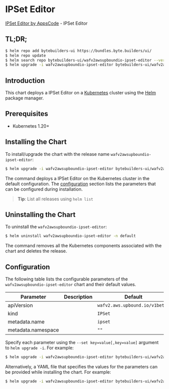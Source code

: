 # IPSet Editor

[IPSet Editor by AppsCode](https://byte.builders) - IPSet Editor

## TL;DR;

```bash
$ helm repo add bytebuilders-ui https://bundles.byte.builders/ui/
$ helm repo update
$ helm search repo bytebuilders-ui/wafv2awsupboundio-ipset-editor --version=v0.4.18
$ helm upgrade -i wafv2awsupboundio-ipset-editor bytebuilders-ui/wafv2awsupboundio-ipset-editor -n default --create-namespace --version=v0.4.18
```

## Introduction

This chart deploys a IPSet Editor on a [Kubernetes](http://kubernetes.io) cluster using the [Helm](https://helm.sh) package manager.

## Prerequisites

- Kubernetes 1.20+

## Installing the Chart

To install/upgrade the chart with the release name `wafv2awsupboundio-ipset-editor`:

```bash
$ helm upgrade -i wafv2awsupboundio-ipset-editor bytebuilders-ui/wafv2awsupboundio-ipset-editor -n default --create-namespace --version=v0.4.18
```

The command deploys a IPSet Editor on the Kubernetes cluster in the default configuration. The [configuration](#configuration) section lists the parameters that can be configured during installation.

> **Tip**: List all releases using `helm list`

## Uninstalling the Chart

To uninstall the `wafv2awsupboundio-ipset-editor`:

```bash
$ helm uninstall wafv2awsupboundio-ipset-editor -n default
```

The command removes all the Kubernetes components associated with the chart and deletes the release.

## Configuration

The following table lists the configurable parameters of the `wafv2awsupboundio-ipset-editor` chart and their default values.

|     Parameter      | Description |                  Default                  |
|--------------------|-------------|-------------------------------------------|
| apiVersion         |             | <code>wafv2.aws.upbound.io/v1beta1</code> |
| kind               |             | <code>IPSet</code>                        |
| metadata.name      |             | <code>ipset</code>                        |
| metadata.namespace |             | <code>""</code>                           |


Specify each parameter using the `--set key=value[,key=value]` argument to `helm upgrade -i`. For example:

```bash
$ helm upgrade -i wafv2awsupboundio-ipset-editor bytebuilders-ui/wafv2awsupboundio-ipset-editor -n default --create-namespace --version=v0.4.18 --set apiVersion=wafv2.aws.upbound.io/v1beta1
```

Alternatively, a YAML file that specifies the values for the parameters can be provided while
installing the chart. For example:

```bash
$ helm upgrade -i wafv2awsupboundio-ipset-editor bytebuilders-ui/wafv2awsupboundio-ipset-editor -n default --create-namespace --version=v0.4.18 --values values.yaml
```
